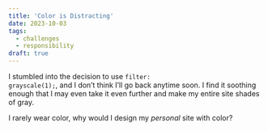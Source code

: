 ```yaml
---
title: 'Color is Distracting'
date: 2023-10-03
tags: 
  - challenges
  - responsibility
draft: true
---
```


I stumbled into the decision to use <code>filter: grayscale(1);</code>, and I don’t think I’ll go back anytime soon. I find it soothing enough that I may even take it even further and make my entire site shades of gray.

<!-- excerpt -->

I rarely wear color, why would I design my *personal* site with color?